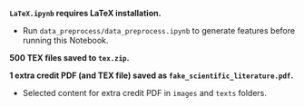 **`LaTeX.ipynb` requires LaTeX installation.**
- Run `data_preprocess/data_preprocess.ipynb` to generate features before running this Notebook.

**500 TEX files saved to `tex.zip`.**

**1 extra credit PDF (and TEX file) saved as `fake_scientific_literature.pdf`.**
- Selected content for extra credit PDF in `images` and `texts` folders.